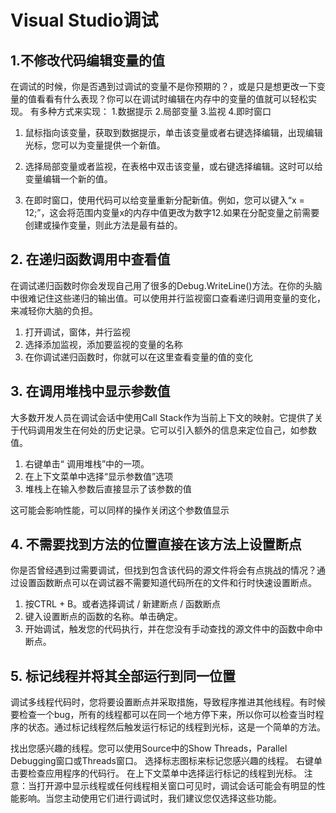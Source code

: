 # Visual Studio调试
## 1.不修改代码编辑变量的值
在调试的时候，你是否遇到过调试的变量不是你预期的？，或是只是想更改一下变量的值看看有什么表现？你可以在调试时编辑在内存中的变量的值就可以轻松实现。
有多种方式来实现：
1.数据提示
2.局部变量
3.监视
4.即时窗口

1. 鼠标指向该变量，获取到数据提示，单击该变量或者右键选择编辑，出现编辑光标，您可以为变量提供一个新值。

2. 选择局部变量或者监视，在表格中双击该变量，或右键选择编辑。这时可以给变量编辑一个新的值。

3. 在即时窗口，使用代码可以给变量重新分配新值。例如，您可以键入“x = 12;”，这会将范围内变量x的内存中值更改为数字12.如果在分配变量之前需要创建或操作变量，则此方法是最有益的。

## 2. 在递归函数调用中查看值
在调试递归函数时你会发现自己用了很多的Debug.WriteLine()方法。在你的头脑中很难记住这些递归的输出值。可以使用并行监视窗口查看递归调用变量的变化，来减轻你大脑的负担。
1. 打开调试，窗体，并行监视
2. 选择添加监视，添加要监视的变量的名称
3. 在你调试递归函数时，你就可以在这里查看变量的值的变化

## 3. 在调用堆栈中显示参数值
大多数开发人员在调试会话中使用Call Stack作为当前上下文的映射。它提供了关于代码调用发生在何处的历史记录。它可以引入额外的信息来定位自己，如参数值。

1. 右键单击“ 调用堆栈”中的一项。
2. 在上下文菜单中选择“显示参数值”选项
3. 堆栈上在输入参数后直接显示了该参数的值

这可能会影响性能，可以同样的操作关闭这个参数值显示

## 4. 不需要找到方法的位置直接在该方法上设置断点
你是否曾经遇到过需要调试，但找到包含该代码的源文件将会有点挑战的情况？通过设置函数断点可以在调试器不需要知道代码所在的文件和行时快速设置断点。

1. 按CTRL + B。或者选择调试 / 新建断点 / 函数断点
2. 键入设置断点的函数的名称。单击确定。
3. 开始调试，触发您的代码执行，并在您没有手动查找的源文件中的函数中命中断点。

## 5. 标记线程并将其全部运行到同一位置
调试多线程代码时，您将要设置断点并采取措施，导致程序推进其他线程。有时候要检查一个bug，所有的线程都可以在同一个地方停下来，所以你可以检查当时程序的状态。通过标记线程然后触发运行标记的线程到光标，这是一个简单的方法。

找出您感兴趣的线程。您可以使用Source中的Show Threads，Parallel Debugging窗口或Threads窗口。
选择标志图标来标记您感兴趣的线程。
右键单击要检查应用程序的代码行。
在上下文菜单中选择运行标记的线程到光标。
注意：当打开源中显示线程或任何线程相关窗口可见时，调试会话可能会有明显的性能影响。当您主动使用它们进行调试时，我们建议您仅选择这些功能。